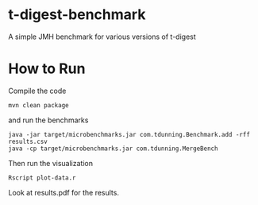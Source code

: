 t-digest-benchmark
==================

A simple JMH benchmark for various versions of t-digest

How to Run
==========

Compile the code

    mvn clean package

and run the benchmarks

    java -jar target/microbenchmarks.jar com.tdunning.Benchmark.add -rff results.csv
    java -cp target/microbenchmarks.jar com.tdunning.MergeBench 

Then run the visualization

    Rscript plot-data.r

Look at results.pdf for the results.
